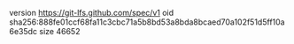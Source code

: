 version https://git-lfs.github.com/spec/v1
oid sha256:888fe01ccf68fa11c3cbc71a5b8bd53a8bda8bcaed70a102f51d5ff10a6e35dc
size 46652
